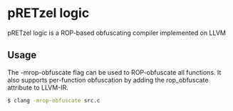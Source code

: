 # pRETzel logic

pRETzel logic is a ROP-based obfuscating compiler implemented on LLVM

## Usage

The -mrop-obfuscate flag can be used to ROP-obfuscate all functions.
It also supports per-function obfuscation by adding the rop_obfuscate attribute to LLVM-IR.

```sh
$ clang -mrop-obfuscate src.c
```
